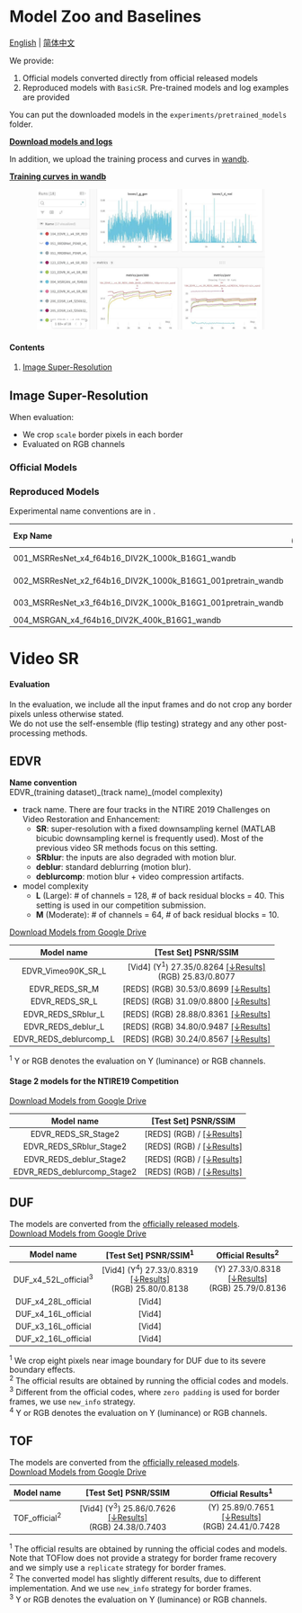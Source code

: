 # Model Zoo and Baselines

[English](ModelZoo.md) | [简体中文](ModelZoo_CN.md)

We provide:

1. Official models converted directly from official released models
1. Reproduced models with `BasicSR`. Pre-trained models and log examples are provided

You can put the downloaded models in the `experiments/pretrained_models` folder.

**[Download models and logs](https://drive.google.com/drive/folders/1S7hXPHf_5AEX551CLmYg6jdYtDoMWAGh?usp=sharing)**

In addition, we upload the training process and curves in [wandb](https://www.wandb.com/).

**[Training curves in wandb](https://app.wandb.ai/xintao/basicsr)**

<p align="center">
<a href="https://app.wandb.ai/xintao/basicsr" target="_blank">
   <img src="../assets/wandb.jpg" height="250">
</a></p>

#### Contents

1. [Image Super-Resolution](#Image-Super-Resolution)

## Image Super-Resolution

When evaluation:

- We crop `scale` border pixels in each border
- Evaluated on RGB channels

### Official Models

### Reproduced Models

Experimental name conventions are in []().

|Exp Name         | Set5 (PSNR/SSIM)     | Set14 (PSNR/SSIM)   |DIV2K100 (PSNR/SSIM)   |
| :------------- | :----------:    | :----------:   |:----------:   |
| 001_MSRResNet_x4_f64b16_DIV2K_1000k_B16G1_wandb | 30.2468 / 0.8651 | 26.7817 / 0.7451 | 28.9967 / 0.8195 |
| 002_MSRResNet_x2_f64b16_DIV2K_1000k_B16G1_001pretrain_wandb | 35.7483 / 0.9442 | 31.5403 / 0.8937 |34.6699 / 0.9377|
| 003_MSRResNet_x3_f64b16_DIV2K_1000k_B16G1_001pretrain_wandb | 32.4038 / 0.9032| 28.4418 / 0.8106|30.9726 / 0.8743 |
| 004_MSRGAN_x4_f64b16_DIV2K_400k_B16G1_wandb | | |



# Video SR
#### Evaluation

In the evaluation, we include all the input frames and do not crop any border pixels unless otherwise stated.<br/>
We do not use the self-ensemble (flip testing) strategy and any other post-processing methods.

## EDVR

**Name convention**<br/>
EDVR\_(training dataset)\_(track name)\_(model complexity)

- track name. There are four tracks in the NTIRE 2019 Challenges on Video Restoration and Enhancement:
    - **SR**: super-resolution with a fixed downsampling kernel (MATLAB bicubic downsampling kernel is frequently used). Most of the previous video SR methods focus on this setting.
    - **SRblur**: the inputs are also degraded with motion blur.
    - **deblur**: standard deblurring (motion blur).
    - **deblurcomp**: motion blur + video compression artifacts.
- model complexity
    - **L** (Large): # of channels = 128, # of back residual blocks = 40. This setting is used in our competition submission.
    - **M** (Moderate): # of channels = 64, # of back residual blocks = 10.

[Download Models from Google Drive](https://drive.google.com/open?id=1WfROVUqKOBS5gGvQzBfU1DNZ4XwPA3LD)

| Model name |[Test Set] PSNR/SSIM |
|:----------:|:----------:|
| EDVR_Vimeo90K_SR_L | [Vid4] (Y<sup>1</sup>) 27.35/0.8264 [[↓Results]](https://drive.google.com/open?id=14nozpSfe9kC12dVuJ9mspQH5ZqE4mT9K)<br/> (RGB) 25.83/0.8077|
| EDVR_REDS_SR_M | [REDS] (RGB) 30.53/0.8699 [[↓Results]](https://drive.google.com/open?id=1Mek3JIxkjJWjhZhH4qVwTXnRZutKUtC-)|
| EDVR_REDS_SR_L | [REDS] (RGB) 31.09/0.8800 [[↓Results]](https://drive.google.com/open?id=1h6E0QVZyJ5SBkcnYaT1puxYYPVbPsTLt)|
| EDVR_REDS_SRblur_L | [REDS] (RGB) 28.88/0.8361 [[↓Results]](https://drive.google.com/open?id=1-8MNkQuMVMz30UilB9m_d0SXicwFEPZH)|
| EDVR_REDS_deblur_L | [REDS] (RGB) 34.80/0.9487 [[↓Results]](https://drive.google.com/open?id=133wCHTwiiRzenOEoStNbFuZlCX8Jn2at)|
| EDVR_REDS_deblurcomp_L | [REDS] (RGB) 30.24/0.8567 [[↓Results]](https://drive.google.com/open?id=1VjC4fXBXy0uxI8Kwxh-ijj4PZkfsLuTX)  |

<sup>1</sup> Y or RGB denotes the evaluation on Y (luminance) or RGB channels.

#### Stage 2 models for the NTIRE19 Competition
[Download Models from Google Drive](https://drive.google.com/drive/folders/1PMoy1cKlIYWly6zY0tG2Q4YAH7V_HZns?usp=sharing)

| Model name |[Test Set] PSNR/SSIM |
|:----------:|:----------:|
| EDVR_REDS_SR_Stage2 | [REDS] (RGB) / [[↓Results]]()|
| EDVR_REDS_SRblur_Stage2 | [REDS] (RGB) / [[↓Results]]()|
| EDVR_REDS_deblur_Stage2 | [REDS] (RGB) / [[↓Results]]()|
| EDVR_REDS_deblurcomp_Stage2 | [REDS] (RGB) / [[↓Results]]()  |


## DUF
The models are converted from the [officially released models](https://github.com/yhjo09/VSR-DUF). <br/>
[Download Models from Google Drive](https://drive.google.com/open?id=1seY9nclMuwk_SpqKQhx1ItTcQShM5R50)

| Model name | [Test Set] PSNR/SSIM<sup>1</sup> | Official Results<sup>2</sup> |
|:----------:|:----------:|:----------:|
| DUF_x4_52L_official<sup>3</sup> | [Vid4] (Y<sup>4</sup>) 27.33/0.8319 [[↓Results]](https://drive.google.com/open?id=1U9xGhlDSpPPQvKN0BAzXfjUCvaFxwsQf)<br/> (RGB) 25.80/0.8138   | (Y) 27.33/0.8318 [[↓Results]](https://drive.google.com/open?id=1HUmf__cSL7td7J4cXo2wvbVb14Y8YG2j)<br/> (RGB) 25.79/0.8136 |
| DUF_x4_28L_official | [Vid4]  | |
| DUF_x4_16L_official | [Vid4]  | |
| DUF_x3_16L_official | [Vid4]  | |
| DUF_x2_16L_official | [Vid4]  | |

<sup>1</sup> We crop eight pixels near image boundary for DUF due to its severe boundary effects. <br/>
<sup>2</sup> The official results are obtained by running the official codes and models. <br/>
<sup>3</sup> Different from the official codes, where `zero padding` is used for border frames, we use `new_info` strategy. <br/>
<sup>4</sup> Y or RGB denotes the evaluation on Y (luminance) or RGB channels.

## TOF
The models are converted from the [officially released models](https://github.com/anchen1011/toflow).<br/>
[Download Models from Google Drive](https://drive.google.com/open?id=18kJcxPLeNK8e0kYEiwmsnu9wVmhdMFFG)

| Model name | [Test Set] PSNR/SSIM | Official Results<sup>1</sup> |
|:----------:|:----------:|:----------:|
| TOF_official<sup>2</sup> | [Vid4] (Y<sup>3</sup>) 25.86/0.7626 [[↓Results]](https://drive.google.com/open?id=1Xp5U6uZeM44ShzawfuW_E-NmQ30hk-Be)<br/> (RGB)  24.38/0.7403 | (Y) 25.89/0.7651 [[↓Results]](https://drive.google.com/open?id=1WY3CcdzbRhpvDi3aGc1jAhIbeC6GUrM8)<br/> (RGB)  24.41/0.7428 |

<sup>1</sup> The official results are obtained by running the official codes and models. Note that TOFlow does not provide a strategy for border frame recovery and we simply use a `replicate` strategy for border frames. <br/>
<sup>2</sup> The converted model has slightly different results, due to different implementation. And we use `new_info` strategy for border frames. <br/>
<sup>3</sup> Y or RGB denotes the evaluation on Y (luminance) or RGB channels.
